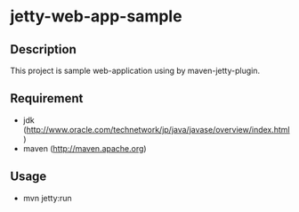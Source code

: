 jetty-web-app-sample
====

## Description

This project is sample web-application using by maven-jetty-plugin. 

## Requirement

 * jdk (http://www.oracle.com/technetwork/jp/java/javase/overview/index.html)
 * maven (http://maven.apache.org)

## Usage

 * mvn jetty:run
